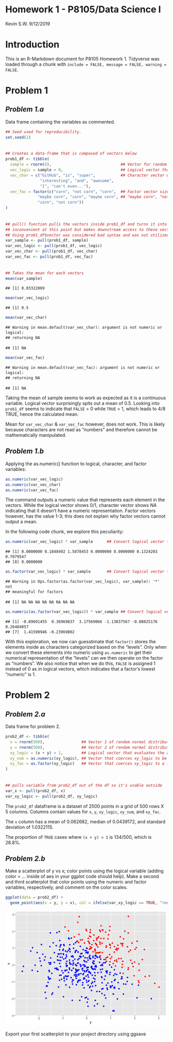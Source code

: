 Homework 1 - P8105/Data Science I
================
Kevin S.W.
9/12/2019

# **Introduction**

This is an R-Markdown document for P8105 Homework 1. Tidyverse was
loaded through a chunk with `include = FALSE, message = FALSE, warning =
FALSE`.

# Problem 1

## *Problem 1.a*

Data frame containing the variables as commented.

``` r
## Seed used for reproducibility.
set.seed(2)


## Creates a data-frame that is composed of vectors below
prob1_df <- tibble(
  sample = rnorm(8),                              ## Vector for random normal-distributed sample of size 8
  vec_logic = sample > 0,                         ## Logical vector that evaluates if elements in sample > 0
  vec_char = c("GitHub", "is", "super",           ## Character vector with 8 variables ("length == 8")
               "interesting", "and", "awesome", 
               "I", "can't even..."),
  vec_fac = factor(c("corn", "not corn", "corn",  ## Factor vector size 8 with 3 levels: "corn", 
              "maybe corn", "corn", "maybe corn", ## "maybe corn", "not corn"
              "corn", "not corn"))
)


## pull() function pulls the vectors inside prob1_df and turns it into usable variables outside the df. This is 
## inconvenient at this point but makes downstream access to these vectors easier. 
## Using prob1_df$vector was considered bad syntax and was not utilized
var_sample <- pull(prob1_df, sample)
var_vec_logic <- pull(prob1_df, vec_logic)
var_vec_char <- pull(prob1_df, vec_char)
var_vec_fac <- pull(prob1_df, vec_fac)


## Takes the mean for each vectors
mean(var_sample)
```

    ## [1] 0.03322869

``` r
mean(var_vec_logic)
```

    ## [1] 0.5

``` r
mean(var_vec_char)
```

    ## Warning in mean.default(var_vec_char): argument is not numeric or logical:
    ## returning NA

    ## [1] NA

``` r
mean(var_vec_fac)
```

    ## Warning in mean.default(var_vec_fac): argument is not numeric or logical:
    ## returning NA

    ## [1] NA

Taking the mean of sample seems to work as expected as it is a
continuous variable. Logical vector surprisingly spits out a mean of
0.5. Looking into `prob1_df` seems to indicate that `FALSE` = 0 while
`TRUE` = 1, which leads to 4/8 TRUE, hence the calculated mean.

Mean for `var_vec_char` & `var_vec_fac` however, does not work. This is
likely because characters are not read as “numbers” and therefore cannot
be mathematically manipulated.

## *Problem 1.b*

Applying the as.numeric() function to logical, character, and factor
variables:

``` r
as.numeric(var_vec_logic)
as.numeric(var_vec_char)
as.numeric(var_vec_fac)
```

The command outputs a numeric value that represents each element in the
vectors. While the logical vector shows 0/1, character vector shows NA
indicating that it doesn’t have a numeric representation. Factor vectors
however, has the value 1-3; this does not explain why factor vectors
cannot output a mean.

In the following code chunk, we explore this
peculiarity:

``` r
as.numeric(var_vec_logic) * var_sample      ## Convert logical vector to numeric then multiplied with sample
```

    ## [1] 0.0000000 0.1848492 1.5878453 0.0000000 0.0000000 0.1324203 0.7079547
    ## [8] 0.0000000

``` r
as.factor(var_vec_logic) * var_sample       ## Convert logical vector to factor then multiplied with sample
```

    ## Warning in Ops.factor(as.factor(var_vec_logic), var_sample): '*' not
    ## meaningful for factors

    ## [1] NA NA NA NA NA NA NA NA

``` r
as.numeric(as.factor(var_vec_logic)) * var_sample ## Convert logical vector to factor then numeric then multiplied                                                       with sample
```

    ## [1] -0.89691455  0.36969837  3.17569066 -1.13037567 -0.08025176  0.26484057
    ## [7]  1.41590946 -0.23969802

With this exploration, we now can guesstimate that `factor()` stores the
elements inside as characters categorized based on the “levels”. Only
when we convert these elements into numeric using `as.numeric` to get
their numerical representation of the “levels” can we then operate on
the factor as “numbers”. We also notice that when we do this, `FALSE` is
assigned 1 instead of 0 as in logical vectors, which indicates that a
factor’s lowest “numeric” is 1.

# Problem 2

## *Problem 2.a*

Data frame for problem 2.

``` r
prob2_df <- tibble(
  x = rnorm(500),                ## Vector 1 of random normal distribution sample; size 500 
  y = rnorm(500),                ## Vector 2 of random normal distribution sample; size 500 
  xy_logic = (x + y) > 1,        ## Logical vector that evaluates the argument x + y > 1
  xy_num = as.numeric(xy_logic), ## Vector that coerces xy_logic to be numeric vector
  xy_fac = as.factor(xy_logic)   ## Vector that coerces xy_logic to a factor vector
)


## pulls variable from prob2_df out of the df so it's usable outside
var_x <- pull(prob2_df, x)
var_xy_logic <- pull(prob2_df, xy_logic)
```

The `prob2_df` dataframe is a dataset of 2500 points in a grid of 500
rows X 5 columns. Columns contain values for `x`, `y`, `xy_logic`,
`xy_num`, and `xy_fac`.

The `x` column has a mean of 0.062682, median of 0.0439172, and standard
deviation of 1.0322115.

The proportion of `TRUE` cases where `(x + y) > 1` is 134/500, which is
26.8%.

## *Problem 2.b*

Make a scatterplot of y vs x; color points using the logical variable
(adding color = … inside of aes in your ggplot code should help). Make a
second and third scatterplot that color points using the numeric and
factor variables, respectively, and comment on the color scales.

``` r
ggplot(data = prob2_df) + 
  geom_point(aes(x = y, y = x), col = ifelse(var_xy_logic == TRUE, "red", "blue"))
```

![](P8105_HW1_ksw2137_files/figure-gfm/unnamed-chunk-1-1.png)<!-- -->

Export your first scatterplot to your project directory using ggsave
